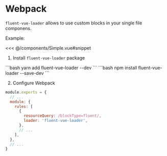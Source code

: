 # Webpack

`fluent-vue-loader` allows to use custom blocks in your single file componens.

Example:

<<< @/components/Simple.vue#snippet

1. Install `fluent-vue-loader` package

<code-group>

<code-block title="YARN" active>
```bash
yarn add fluent-vue-loader --dev
```
</code-block>

<code-block title="NPM">
```bash
npm install fluent-vue-loader --save-dev
```
</code-block>

</code-group>

2. Configure Webpack
```js
module.exports = {
  // ...
  module: {
    rules: [
      {
        resourceQuery: /blockType=fluent/,
        loader: 'fluent-vue-loader',
      },
      // ...
    ],
  },
  // ...
}

```
